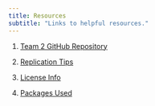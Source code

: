 ```yaml
---
title: Resources
subtitle: "Links to helpful resources."
---
```




  1) [Team 2 GitHub Repository](https://github.com/ctmccull/CPP528_TEAM2_Spring2022)
  
  2) [Replication Tips](/README.md)
  
  3) [License Info](https://github.com/ctmccull/CPP528_TEAM2_Spring2022/blob/main/LICENSE)
  
  4) [Packages Used](renv.lock)
